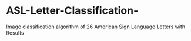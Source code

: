 # ASL-Letter-Classification-
Image classification algorithm of 26 American Sign Language Letters with Results
